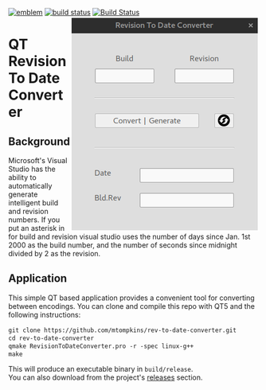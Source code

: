 [![emblem](https://img.shields.io/badge/project-passive-lightgrey.svg)](https://git.marktompkins.me/mtompkins/revisiontodateconverter) [![build status](https://git.marktompkins.me/mtompkins/rev-to-date-converter/badges/master/build.svg)](https://git.marktompkins.me/mtompkins/rev-to-date-converter/commits/master) [![Build Status](https://travis-ci.org/mtompkins/rev-to-date-converter.svg?branch=master)](https://travis-ci.org/mtompkins/rev-to-date-converter)
<img align="right" src="https://github.com/mtompkins/rev-to-date-converter/blob/master/img/rev-to-date.png" alt="Rev2Date" title="Rev2Date">

# QT Revision To Date Converter

## Background
Microsoft's Visual Studio has the ability to automatically generate intelligent build and revision numbers. If you put an asterisk in for build and revision visual studio uses the number of days since Jan. 1st 2000 as the build number, and the number of seconds since midnight divided by 2 as the revision.
## Application
This simple QT based application provides a convenient tool for converting between encodings. You can clone and compile this repo with QT5 and the following instructions:
```
git clone https://github.com/mtompkins/rev-to-date-converter.git
cd rev-to-date-converter
qmake RevisionToDateConverter.pro -r -spec linux-g++
make
```
This will produce an executable binary in `build/release`.    
You can also download from the project's [releases](https://github.com/mtompkins/rev-to-date-converter/releases) section.
